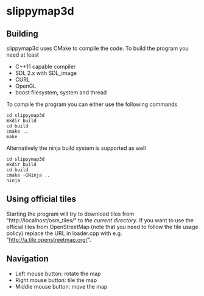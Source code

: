 slippymap3d
===========

Building
--------

slippymap3d uses CMake to compile the code. To build the program you need at
least

* C++11 capable compiler
* SDL 2.x with SDL_image
* CURL
* OpenGL
* boost filesystem, system and thread

To compile the program you can either use the following commands

```
cd slippymap3d
mkdir build
cd build
cmake ..
make
```

Alternatively the ninja build system is supported as well

```
cd slippymap3d
mkdir build
cd build
cmake -GNinja ..
ninja
```

Using official tiles
--------------------

Starting the program will try to download tiles from "http://localhost/osm_tiles/" to
*the current directory*. If you want to use the official tiles from OpenStreetMap (note
that you need to follow the tile usage policy) replace the URL in loader.cpp with e.g.
"http://a.tile.openstreetmap.org/".

Navigation
----------

* Left mouse button: rotate the map
* Right mouse button: tile the map
* Middle mouse button: move the map
